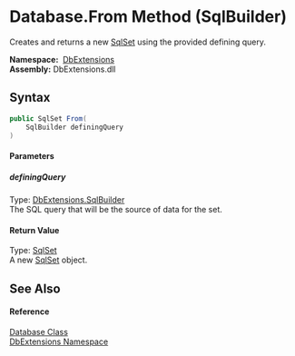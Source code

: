 Database.From Method (SqlBuilder)
=================================
Creates and returns a new [SqlSet][1] using the provided defining query.

  **Namespace:**  [DbExtensions][2]  
  **Assembly:** DbExtensions.dll

Syntax
------

```csharp
public SqlSet From(
	SqlBuilder definingQuery
)
```

#### Parameters

##### *definingQuery*
Type: [DbExtensions.SqlBuilder][3]  
The SQL query that will be the source of data for the set.

#### Return Value
Type: [SqlSet][1]  
A new [SqlSet][1] object.

See Also
--------

#### Reference
[Database Class][4]  
[DbExtensions Namespace][2]  

[1]: ../SqlSet/README.md
[2]: ../README.md
[3]: ../SqlBuilder/README.md
[4]: README.md